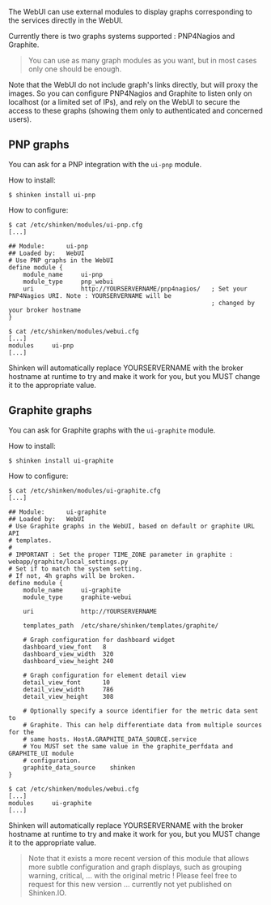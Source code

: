 The WebUI can use external modules to display graphs corresponding to the services directly in the WebUI.

Currently there is two graphs systems supported : PNP4Nagios and Graphite.

> You can use as many graph modules as you want, but in most cases only one should be enough.

Note that the WebUI do not include graph's links directly, but will proxy the images. So you can configure PNP4Nagios and Graphite to listen only on localhost (or a limited set of IPs), and rely on the WebUI to secure the access to these graphs (showing them only to authenticated and concerned users).

## PNP graphs

You can ask for a PNP integration with the `ui-pnp` module. 

How to install:
```
$ shinken install ui-pnp
```

How to configure:
```
$ cat /etc/shinken/modules/ui-pnp.cfg
[...]

## Module:      ui-pnp
## Loaded by:   WebUI
# Use PNP graphs in the WebUI
define module {
    module_name     ui-pnp
    module_type     pnp_webui
    uri             http://YOURSERVERNAME/pnp4nagios/   ; Set your PNP4Nagios URI. Note : YOURSERVERNAME will be
                                                        ; changed by your broker hostname
}

$ cat /etc/shinken/modules/webui.cfg
[...]
modules     ui-pnp
[...]
```

Shinken will automatically replace YOURSERVERNAME with the broker hostname at runtime to try and make it work for you, but you MUST change it to the appropriate value.


## Graphite graphs

You can ask for Graphite graphs with the `ui-graphite` module.


How to install:
```
$ shinken install ui-graphite
```

How to configure:
```
$ cat /etc/shinken/modules/ui-graphite.cfg
[...]

## Module:      ui-graphite
## Loaded by:   WebUI
# Use Graphite graphs in the WebUI, based on default or graphite URL API
# templates.
#
# IMPORTANT : Set the proper TIME_ZONE parameter in graphite : webapp/graphite/local_settings.py
# Set if to match the system setting.
# If not, 4h graphs will be broken.
define module {
    module_name     ui-graphite
    module_type     graphite-webui

    uri             http://YOURSERVERNAME

    templates_path  /etc/share/shinken/templates/graphite/

    # Graph configuration for dashboard widget
    dashboard_view_font   8
    dashboard_view_width  320
    dashboard_view_height 240

    # Graph configuration for element detail view
    detail_view_font      10
    detail_view_width     786
    detail_view_height    308

    # Optionally specify a source identifier for the metric data sent to
    # Graphite. This can help differentiate data from multiple sources for the
    # same hosts. HostA.GRAPHITE_DATA_SOURCE.service
    # You MUST set the same value in the graphite_perfdata and GRAPHITE_UI module
    # configuration.
    graphite_data_source    shinken
}

$ cat /etc/shinken/modules/webui.cfg
[...]
modules     ui-graphite
[...]
```

Shinken will automatically replace YOURSERVERNAME with the broker hostname at runtime to try and make it work for you, but you MUST change it to the appropriate value.

> Note that it exists a more recent version of this module that allows more subtle configuration and graph displays, such as grouping warning, critical, ... with the original metric ! Please feel free to request for this new version ... currently not yet published on Shinken.IO.